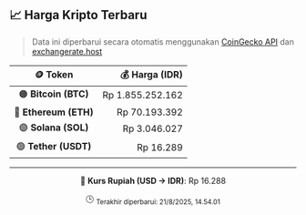 

<!-- HARGA_KRIPTO -->
## 📈 Harga Kripto Terbaru

> Data ini diperbarui secara otomatis menggunakan [CoinGecko API](https://www.coingecko.com/) dan [exchangerate.host](https://exchangerate.host/)

<div align="center">

| 🪙 Token | 💰 Harga (IDR) |
|:------:|---------------:|
| 🟠 **Bitcoin (BTC)**   | Rp 1.855.252.162 |
| 🔵 **Ethereum (ETH)**  | Rp 70.193.392 |
| 🟣 **Solana (SOL)**    | Rp 3.046.027 |
| 🟢 **Tether (USDT)**   | Rp 16.289 |

---

💱 **Kurs Rupiah (USD → IDR)**: Rp 16.288

🕒 <sub>Terakhir diperbarui: 21/8/2025, 14.54.01</sub>

</div>
<!-- /HARGA_KRIPTO -->